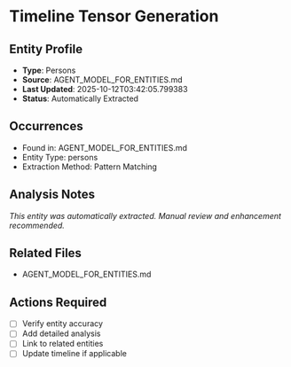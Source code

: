 # Timeline Tensor Generation

## Entity Profile
- **Type**: Persons
- **Source**: AGENT_MODEL_FOR_ENTITIES.md
- **Last Updated**: 2025-10-12T03:42:05.799383
- **Status**: Automatically Extracted

## Occurrences
- Found in: AGENT_MODEL_FOR_ENTITIES.md
- Entity Type: persons
- Extraction Method: Pattern Matching

## Analysis Notes
*This entity was automatically extracted. Manual review and enhancement recommended.*

## Related Files
- AGENT_MODEL_FOR_ENTITIES.md

## Actions Required
- [ ] Verify entity accuracy
- [ ] Add detailed analysis
- [ ] Link to related entities
- [ ] Update timeline if applicable
